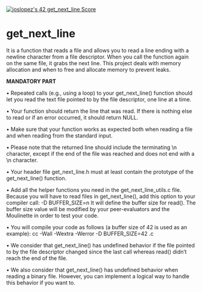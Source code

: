 <a href="https://github.com/JaeSeoKim/badge42"><img src="https://badge42.vercel.app/api/v2/cl4qxms4g001609l49j835g66/project/2574183" alt="joslopez's 42 get_next_line Score" /></a>
# get_next_line
<p>It is a function that reads a file and allows you to read a line ending with a newline character from a file descriptor. When you call the function again on the same file, it grabs the next line. This project deals with memory allocation and when to free and allocate memory to prevent leaks.<p/n>
<b>MANDATORY PART</b/>
<p>• Repeated calls (e.g., using a loop) to your get_next_line() function should let you read the text file pointed to by the file descriptor, one line at a time.<p/>
<p>• Your function should return the line that was read. If there is nothing else to read or if an error occurred, it should return NULL.<p/>
<p>• Make sure that your function works as expected both when reading a file and when reading from the standard input.<p/>
<p>• Please note that the returned line should include the terminating \n character, except if the end of the file was reached and does not end with a \n character.<p/> 
<p>• Your header file get_next_line.h must at least contain the prototype of the get_next_line() function.<p/>
<p>• Add all the helper functions you need in the get_next_line_utils.c file. Because you will have to read files in get_next_line(), add this option to your compiler call: -D BUFFER_SIZE=n It will define the buffer size for read(). The buffer size value will be modified by your peer-evaluators and the Moulinette in order to test your code.<p/>
<p>• You will compile your code as follows (a buffer size of 42 is used as an example): cc -Wall -Wextra -Werror -D BUFFER_SIZE=42 .c <p/n>
<p>• We consider that get_next_line() has undefined behavior if the file pointed to by the file descriptor changed since the last call whereas read() didn’t reach the end of the file.<p/>
<p>• We also consider that get_next_line() has undefined behavior when reading a binary file. However, you can implement a logical way to handle this behavior if you want to.<p/>
